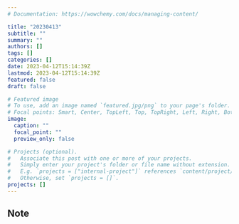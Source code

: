 ```yaml
---
# Documentation: https://wowchemy.com/docs/managing-content/

title: "20230413"
subtitle: ""
summary: ""
authors: []
tags: []
categories: []
date: 2023-04-12T15:14:39Z
lastmod: 2023-04-12T15:14:39Z
featured: false
draft: false

# Featured image
# To use, add an image named `featured.jpg/png` to your page's folder.
# Focal points: Smart, Center, TopLeft, Top, TopRight, Left, Right, BottomLeft, Bottom, BottomRight.
image:
  caption: ""
  focal_point: ""
  preview_only: false

# Projects (optional).
#   Associate this post with one or more of your projects.
#   Simply enter your project's folder or file name without extension.
#   E.g. `projects = ["internal-project"]` references `content/project/deep-learning/index.md`.
#   Otherwise, set `projects = []`.
projects: []
---
```


## Note

